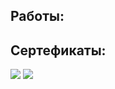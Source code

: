 ## Работы:

## Сертефикаты:
<img src="https://udemy-certificate.s3.amazonaws.com/image/UC-b71b1126-684c-4dd0-943f-818e61d9bec5.jpg?v=1667583302000">
<img src="https://udemy-certificate.s3.amazonaws.com/image/UC-c74d5391-3878-44cf-b305-e8819e9d819e.jpg?v=1667586516000">
